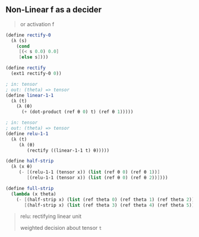 

## Non-Linear f as a decider

> or activation f

```scheme
(define rectify-0
  (λ (s)
    (cond
     [(< s 0.0) 0.0]
     [else s])))

(define rectify
  (ext1 rectify-0 0))

; in: tensor
; out: (theta) => tensor
(define linear-1-1
  (λ (t)
    (λ (θ)
      (+ (dot-product (ref θ 0) t) (ref θ 1)))))

; in: tensor
; out: (theta) => tensor
(define relu-1-1
  (λ (t)
     (λ (θ)
        (rectify ((linear-1-1 t) θ)))))

(define half-strip
  (λ (x θ)
     (- [(relu-1-1 (tensor x)) (list (ref θ 0) (ref θ 1))]
        [(relu-1-1 (tensor x)) (list (ref θ 0) (ref θ 2))])))

(define full-strip
  (lambda (x theta)
    (- [(half-strip x) (list (ref theta 0) (ref theta 1) (ref theta 2))]
       [(half-strip x) (list (ref theta 3) (ref theta 4) (ref theta 5))])))
```

> relu: rectifying linear unit
>
> weighted decision about tensor `t`



